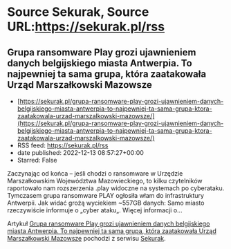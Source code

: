 # Source Sekurak, Source URL:https://sekurak.pl/rss

## Grupa ransomware Play grozi ujawnieniem danych belgijskiego miasta Antwerpia. To najpewniej ta sama grupa, która zaatakowała Urząd Marszałkowski Mazowsze
 - [https://sekurak.pl/grupa-ransomware-play-grozi-ujawnieniem-danych-belgijskiego-miasta-antwerpia-to-najpewniej-ta-sama-grupa-ktora-zaatakowala-urzad-marszalkowski-mazowsze/](https://sekurak.pl/grupa-ransomware-play-grozi-ujawnieniem-danych-belgijskiego-miasta-antwerpia-to-najpewniej-ta-sama-grupa-ktora-zaatakowala-urzad-marszalkowski-mazowsze/)
 - RSS feed: https://sekurak.pl/rss
 - date published: 2022-12-13 08:57:27+00:00
 - Starred: False

<p>Zaczynając od końca &#8211; jeśli chodzi o ransomware w Urzędzie Marszałkowskim Województwa Mazowieckiego, to kilku czytelników raportowało nam rozszerzenia .play widoczne na systemach po cyberataku. Tymczasem grupa ransomware PLAY ogłosiła włam do infrastruktury Antwerpii. Jak widać grożą wyciekiem ~557GB danych: Samo miasto rzeczywiście informuje o &#8222;cyber ataku&#8222;. Więcej informacji o...</p>
<p>Artykuł <a href="https://sekurak.pl/grupa-ransomware-play-grozi-ujawnieniem-danych-belgijskiego-miasta-antwerpia-to-najpewniej-ta-sama-grupa-ktora-zaatakowala-urzad-marszalkowski-mazowsze/" rel="nofollow">Grupa ransomware Play grozi ujawnieniem danych belgijskiego miasta Antwerpia. To najpewniej ta sama grupa, która zaatakowała Urząd Marszałkowski Mazowsze</a> pochodzi z serwisu <a href="https://sekurak.pl" rel="nofollow">Sekurak</a>.</p>
